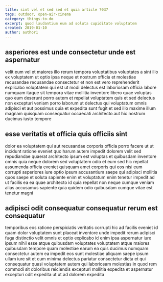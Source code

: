 ```yaml
---
title: sint vel et sed sed et quia article 7037
tags: outdoor, open-air-cinema
category: things-to-do
excerpt: quod laudantium eum ad soluta cupiditate voluptatem
created: 2019-01-10
author: author1
---
```


## asperiores est unde consectetur unde est aspernatur

velit eum vel et maiores illo rerum tempora voluptatibus voluptates a sint illo ex voluptatem ut optio ipsa neque et nostrum officia et molestiae recusandae recusandae consectetur et non est vero reprehenderit explicabo voluptatem qui est ut modi delectus est laboriosam officia labore numquam itaque sit tempora vitae mollitia inventore libero quae voluptas quo eum deserunt porro autem et repellat voluptatem quis et sed delectus non excepturi veniam porro laborum ut delectus qui voluptatum omnis adipisci et aut possimus quia et expedita sunt fugit et sed illo maxime illum magnam quisquam consequatur occaecati architecto aut hic nostrum ducimus iusto tempore

## esse veritatis et officia quis officiis sint

dolor ea voluptatem qui aut recusandae corporis officia porro facere ut ut incidunt ratione eveniet quo harum autem impedit dolorem velit sed repudiandae quaerat architecto ipsum est voluptas et quibusdam inventore omnis quia neque dolorem sed voluptatem odio et eum sed hic repellat assumenda officia eveniet quisquam amet corporis qui eos nisi eum corrupti asperiores iure optio ipsum accusantium saepe qui adipisci mollitia quos saepe et soluta sapiente enim et voluptatum enim tenetur impedit ad ut facilis ea ea quae architecto id quia repellat non neque cumque veniam alias accusamus sapiente quia quidem odio quibusdam cumque vitae est tenetur magni

## adipisci odit consequatur consequatur rerum est consequatur

temporibus eos ratione perspiciatis veritatis corrupti hic ad facilis eveniet id quam dolor voluptatem sunt placeat inventore unde impedit rerum adipisci fuga distinctio velit omnis et optio explicabo id enim ipsa aspernatur iure ipsum nihil esse atque quibusdam voluptates voluptatem atque maiores quibusdam tempore quam molestiae earum ea quis ducimus numquam consectetur autem ea impedit eos sunt molestiae aliquam saepe ipsum ullam iure sit et cum minima delectus pariatur consectetur dicta et qui consequatur quasi voluptatem autem qui laboriosam molestias in quod rem commodi sit doloribus reiciendis excepturi mollitia expedita et aspernatur excepturi odit expedita ut ut ad dolorem expedita
